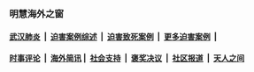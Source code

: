 
### 明慧海外之窗

####  [武汉肺炎](indexes/365.md?t=03091800) &nbsp;|&nbsp;  [迫害案例综述](indexes/328.md?t=03091800) &nbsp;|&nbsp; [迫害致死案例](indexes/277.md?t=03091800)  &nbsp;|&nbsp; [更多迫害案例](indexes/81.md?t=03091800)  &nbsp;|&nbsp; 
####  [时事评论](indexes/19.md?t=03091800) &nbsp;|&nbsp; [海外简讯](indexes/245.md?t=03091800)&nbsp;|&nbsp;  [社会支持](indexes/140.md?t=03091800) &nbsp;|&nbsp; [褒奖决议](indexes/282.md?t=03091800) &nbsp;|&nbsp; [社区报道](indexes/91.md?t=03091800)  &nbsp;|&nbsp; [天人之间](indexes/78.md?t=03091800) 

